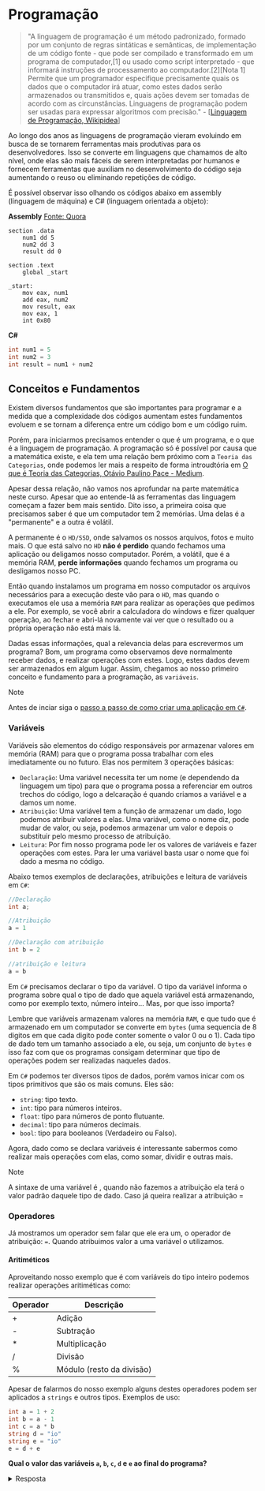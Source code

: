 # Programação

> "A linguagem de programação é um método padronizado, formado por um conjunto de regras sintáticas e semânticas, de implementação de um código fonte - que pode ser compilado e transformado em um programa de computador,[1] ou usado como script interpretado - que informará instruções de processamento ao computador.[2][Nota 1] Permite que um programador especifique precisamente quais os dados que o computador irá atuar, como estes dados serão armazenados ou transmitidos e, quais ações devem ser tomadas de acordo com as circunstâncias. Linguagens de programação podem ser usadas para expressar algoritmos com precisão." - [[Linguagem de Programação, Wikipidea](https://pt.wikipedia.org/wiki/Linguagem_de_programa%C3%A7%C3%A3o)]

Ao longo dos anos as linguagens de programação vieram evoluindo em busca de se tornarem ferramentas mais produtivas para os desenvolvedores. Isso se converte em linguagens que chamamos de alto nível, onde elas são maís fáceis de serem interpretadas por humanos e fornecem ferramentas que auxiliam no desenvolvimento do código seja aumentando o reuso ou eliminando repetições de código.

É possível observar isso olhando os códigos abaixo em assembly (linguagem de máquina) e C# (linguagem orientada a objeto):

**Assembly** [Fonte: Quora](https://www.quora.com/How-do-I-write-an-assembly-language-program-to-add-two-numbers)
``` assembly
section .data 
    num1 dd 5 
    num2 dd 3 
    result dd 0 
 
section .text 
    global _start 
 
_start: 
    mov eax, num1 
    add eax, num2 
    mov result, eax 
    mov eax, 1 
    int 0x80 
```

**C#**
```cs
int num1 = 5
int num2 = 3
int result = num1 + num2
```

## Conceitos e Fundamentos

Existem diversos fundamentos que são importantes para programar e a medida que a complexidade dos códigos aumentam estes fundamentos evoluem e se tornam a diferença entre um código bom e um código ruim.

Porém, para iniciarmos precisamos entender o que é um programa, e o que é a linguagem de programação. A programação só é possível por causa que a matemática existe, e ela tem uma relação bem próximo com a `Teoria das Categorias`, onde podemos ler mais a respeito de forma introudtória em [O que é Teoria das Categorias, Otávio Paulino Pace - Medium](https://medium.com/@otaviopp8/o-que-%C3%A9-teoria-das-categorias-5e7ed0d64a94).

Apesar dessa relação, não vamos nos aprofundar na parte matemática neste curso. Apesar que ao entende-lá as ferramentas das linguagem começam a fazer bem mais sentido. Dito isso, a primeira coisa que precisamos saber é que um computador tem 2 memórias. Uma delas é a "permanente" e a outra é volátil.

A permanente é o `HD/SSD`, onde salvamos os nossos arquivos, fotos e muito mais. O que está salvo no `HD` **não é perdido** quando fechamos uma aplicação ou deligamos nosso computador. Porém, a volátil, que é a memória RAM, **perde informações** quando fechamos um programa ou desligamos nosso PC.

Então quando instalamos um programa em nosso computador os arquivos necessários para a execução deste vão para o `HD`, mas quando o executamos ele usa a memória `RAM` para realizar as operações que pedimos a ele. Por exemplo, se você abrir a calculadora do windows e fizer qualquer operação, ao fechar e abri-lá novamente vai ver que o resultado ou a própria operação não está mais lá.

Dadas essas informações, qual a relevancia delas para escrevermos um programa? Bom, um programa como observamos deve normalmente receber dados, e realizar operações com estes. Logo, estes dados devem ser armazenados em algum lugar. Assim, chegamos ao nosso primeiro conceito e fundamento para a programação, as `variáveis`.

> [!NOTE] 
> Antes de inciar siga o [passo a passo de como criar uma aplicação em `C#`](csharp-console.md).

### Variáveis

Variáveis são elementos do código responsáveis por armazenar valores em memória (RAM) para que o programa possa trabalhar com eles imediatamente ou no futuro. Elas nos permitem 3 operações básicas:

- `Declaração`: Uma variável necessita ter um nome (e dependendo da linguagem um tipo) para que o programa possa a referenciar em outros trechos do código, logo a delcaração é quando criamos a variável e a damos um nome.
- `Atribuição`: Uma variável tem a função de armazenar um dado, logo podemos atribuir valores a elas. Uma variável, como o nome diz, pode mudar de valor, ou seja, podemos armazenar um valor e depois o substituir pelo mesmo processo de atribuição.
- `Leitura`: Por fim nosso programa pode ler os valores de variáveis e fazer operações com estes. Para ler uma variável basta usar o nome que foi dado a mesma no código.

Abaixo temos exemplos de declarações, atribuições e leitura de variáveis em `C#`:

```cs
//Declaração
int a;

//Atribuição
a = 1

//Declaração com atribuição
int b = 2

//atribuição e leitura
a = b
```

Em `C#` precisamos declarar o tipo da variável. O tipo da variável informa o programa sobre qual o tipo de dado que aquela variável está armazenando, como por exemplo texto, número inteiro... Mas, por que isso importa?

Lembre que variáveis armazenam valores na memória `RAM`, e que tudo que é armazenado em um computador se converte em `bytes` (uma sequencia de 8 digitos em que cada digito pode conter somente o valor 0 ou o 1). Cada tipo de dado tem um tamanho associado a ele, ou seja, um conjunto de `bytes` e isso faz com que os programas consigam determinar que tipo de operações podem ser realizadas naqueles dados.

Em `C#` podemos ter diversos tipos de dados, porém vamos inicar com os tipos primitivos que são os mais comuns. Eles são:

- `string`: tipo texto.
- `int`: tipo para números inteiros.
- `float`: tipo para números de ponto flutuante.
- `decimal`: tipo para números decimais.
- `bool`: tipo para booleanos (Verdadeiro ou Falso).

Agora, dado como se declara variáveis é interessante sabermos como realizar mais operações com elas, como somar, dividir e outras mais.

> [!NOTE]
> A sintaxe de uma variável é <tipo> <nome>, quando não fazemos a atribuição ela terá o valor padrão daquele tipo de dado. Caso já queira realizar a atribuição <tipo> <nome> = <valor> 

### Operadores

Já mostramos um operador sem falar que ele era um, o operador de atribuição: `=`. Quando atribuimos valor a uma variável o utilizamos. 

#### Aritiméticos

Aproveitando nosso exemplo que é com variáveis do tipo inteiro podemos realizar operações aritiméticas como:

| Operador | Descrição |
| -------- | --------- |
| + | Adição |
| - | Subtração |
| * | Multiplicação |
| / | Divisão |
| % | Módulo (resto da divisão) |


Apesar de falarmos do nosso exemplo alguns destes operadores podem ser aplicados a `strings` e outros tipos. Exemplos de uso:


```cs
int a = 1 + 2
int b = a - 1
int c = a * b
string d = "io"
string e = "io"
e = d + e
```

**Qual o valor das variáveis `a`, `b`, `c`, `d` e `e` ao final do programa?**
<details>
    <summary>Resposta</summary>

- `a = 3`
- `b = 2`
- `c = 6`
- `d = "io"`
- `e = "ioio"`

<details>

Para os próximos operadores acompanharemos o artigo [Tipos de Operadores do C#, DevMedia](https://www.devmedia.com.br/tipos-de-operadores-do-csharp/18873).

## Referencias

- [Linguagem de Programação, Wikipidea](https://pt.wikipedia.org/wiki/Linguagem_de_programa%C3%A7%C3%A3o)
- [How do I write an assembly language program to add two numbers?, Quora](https://www.quora.com/How-do-I-write-an-assembly-language-program-to-add-two-numbers)
- [O que é Teoria das Categorias, Otávio Paulino Pace - Medium](https://medium.com/@otaviopp8/o-que-%C3%A9-teoria-das-categorias-5e7ed0d64a94)
- [Tipos de Operadores do C#, DevMedia](https://www.devmedia.com.br/tipos-de-operadores-do-csharp/18873)

## Inidcações de Leitura
- [Category Theory for Programmers, Bartosz Milewiski](https://unglueit-files.s3.amazonaws.com/ebf/e90890f0a6ea420c9825657d6f3a851d.pdf) (Avançado)